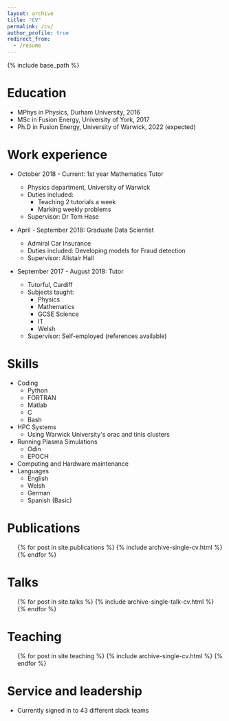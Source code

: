 ```yaml
---
layout: archive
title: "CV"
permalink: /cv/
author_profile: true
redirect_from:
  - /resume
---
```


{% include base_path %}

Education
======
* MPhys in Physics, Durham University, 2016
* MSc in Fusion Energy, University of York, 2017
* Ph.D in Fusion Energy, University of Warwick, 2022 (expected)

Work experience
======
* October 2018 - Current: 1st year Mathematics Tutor 
  * Physics department, University of Warwick
  * Duties included: 
    * Teaching 2 tutorials a week 
    * Marking weekly problems
  * Supervisor: Dr Tom Hase

* April - September 2018: Graduate Data Scientist
  * Admiral Car Insurance
  * Duties included: Developing models for Fraud detection
  * Supervisor: Alistair Hall

* September 2017 - August 2018: Tutor
  * Tutorful, Cardiff
  * Subjects taught: 
    * Physics 
    * Mathematics 
    * GCSE Science
    *  IT
    *  Welsh
  * Supervisor: Self-employed (references available)
  
Skills
======
* Coding
  * Python 
  * FORTRAN 
  * Matlab
  * C
  * Bash
* HPC Systems 
  * Using Warwick University's orac and tinis clusters
* Running Plasma Simulations 
  * Odin
  * EPOCH 
* Computing and Hardware maintenance
* Languages
  * English
  * Welsh
  * German 
  * Spanish (Basic)


Publications
======
  <ul>{% for post in site.publications %}
    {% include archive-single-cv.html %}
  {% endfor %}</ul>
  
Talks
======
  <ul>{% for post in site.talks %}
    {% include archive-single-talk-cv.html %}
  {% endfor %}</ul>
  
Teaching
======
  <ul>{% for post in site.teaching %}
    {% include archive-single-cv.html %}
  {% endfor %}</ul>
  
Service and leadership
======
* Currently signed in to 43 different slack teams
